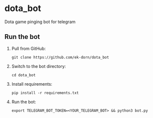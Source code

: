 # dota_bot

Dota game pinging bot for telegram

## Run the bot

1. Pull from GitHub:

   ```shell
   git clone https://github.com/ek-dorn/dota_bot
   ```

2. Switch to the bot directory:

   ```shell
   cd dota_bot
   ```

3. Install requirements:

   ```shell
   pip install -r requirements.txt
   ```

4. Run the bot:

   ```shell
   export TELEGRAM_BOT_TOKEN=<YOUR_TELEGRAM_BOT> && python3 bot.py
   ```

